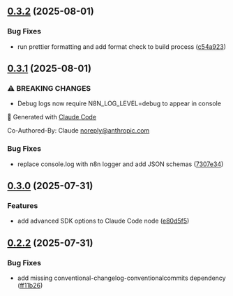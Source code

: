 ## [0.3.2](https://github.com/thomas.rovayaz/n8n-nodes-claudecode/compare/v0.3.1...v0.3.2) (2025-08-01)

### Bug Fixes

* run prettier formatting and add format check to build process ([c54a923](https://github.com/thomas.rovayaz/n8n-nodes-claudecode/commit/c54a9237565d2293d6b574046336e11558785548))

## [0.3.1](https://github.com/thomas.rovayaz/n8n-nodes-claudecode/compare/v0.3.0...v0.3.1) (2025-08-01)

### ⚠ BREAKING CHANGES

* Debug logs now require N8N_LOG_LEVEL=debug to appear in console

🤖 Generated with [Claude Code](https://claude.ai/code)

Co-Authored-By: Claude <noreply@anthropic.com>

### Bug Fixes

* replace console.log with n8n logger and add JSON schemas ([7307e34](https://github.com/thomas.rovayaz/n8n-nodes-claudecode/commit/7307e3415d99dc3cfc8781281497ab29b0958129))

## [0.3.0](https://github.com/thomas.rovayaz/n8n-nodes-claudecode/compare/v0.2.2...v0.3.0) (2025-07-31)

### Features

* add advanced SDK options to Claude Code node ([e80d5f5](https://github.com/thomas.rovayaz/n8n-nodes-claudecode/commit/e80d5f5866200cc94a5d3d9a851bf3b3ea8e5564))

## [0.2.2](https://github.com/thomas.rovayaz/n8n-nodes-claudecode/compare/v0.2.1...v0.2.2) (2025-07-31)

### Bug Fixes

* add missing conventional-changelog-conventionalcommits dependency ([ff11b26](https://github.com/thomas.rovayaz/n8n-nodes-claudecode/commit/ff11b2629d1576168a1d27c8cc31915a90ba8eda))
